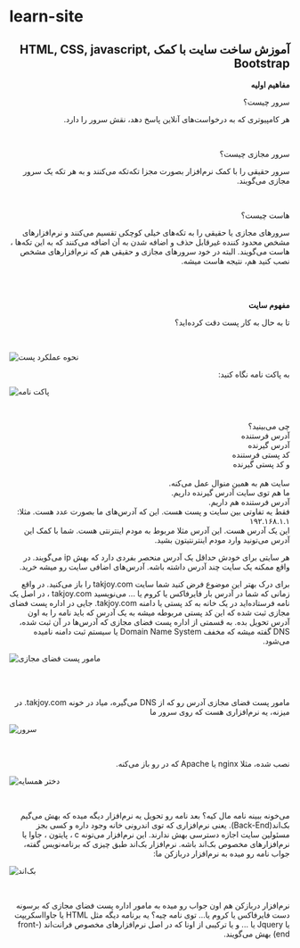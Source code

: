 # learn-site
<h2 align='right' dir='rtl'> آموزش ساخت سایت با کمک HTML, CSS, javascript, Bootstrap</h2>

**<p align='right' dir='rtl'>مفاهیم اولیه</p>**

<p align='right' dir='rtl'>  سرور چیست؟</p>
<p align='right' dir='rtl'>  هر کامپیوتری که به درخواست‌های آنلاین پاسخ دهد، نقش سرور را دارد.</p>
<br/>
<p align='right' dir='rtl'>  سرور مجازی چیست؟</p>
<p align='right' dir='rtl'> سرور حقیقی را با کمک نرم‌افزار  بصورت مجزا تکه‌تکه می‌کنند و به هر تکه یک سرور مجازی می‌گویند. </p>
<br/>
<p align='right' dir='rtl'>  هاست چیست؟</p>
<p align='right' dir='rtl'>  سرورهای مجازی یا حقیقی را به تکه‌های خیلی کوچکی تقسیم می‌کنند و نرم‌افزارهای مشخص محدود کننده غیرقابل حذف و اضافه شدن به آن اضافه می‌کنند که به این تکه‌ها ، هاست می‌گویند. البته  در خود سرورهای مجازی و حقیقی هم که نرم‌افزارهای مشخص نصب کنید هم، نتیجه هاست میشه.</p>
</br>
<br/>

**<p align='right' dir='rtl'>مفهوم سایت</p>**

<p align='right' dir='rtl'>تا به حال به کار پست دقت کرده‌اید؟ </p>
<br/>

![نحوه عملکرد پست](https://cdn.mashreghnews.ir/old/files/fa/news/1391/7/18/223039_135.gif) 


<p align='right' dir='rtl'>به پاکت نامه نگاه کنید:</p>


![پاکت نامه](http://rozup.ir/view/193419/%D8%B3%D8%A7%D8%B16.jpg)

<br/>
<p align='right' dir='rtl'>
چی می‌بینید؟
<br/>
آدرس فرستنده
<br/>
آدرس گیرنده
<br/>
کد پستی فرستنده
<br/>
و کد پستی گیرنده
<br/>
<br/>
سایت هم به همین منوال عمل می‌کنه.
<br/>
ما هم توی سایت آدرس گیرنده داریم.
<br/>
آدرس فرستنده هم داریم.
<br/>
فقط یه تفاوتی بین سایت و پست هست. این که آدرس‌های ما بصورت عدد هست. مثلا:
<br/>
۱۹۲.۱۶۸.۱.۱
<br/>
این یک آدرس هست. این آدرس مثلا مربوط به مودم اینترنتی هست. شما با کمک این آدرس می‌تونید وارد مودم اینترنتیتون بشید.


</p>
<p align='right' dir='rtl'>هر سایتی برای خودش حداقل یک آدرس منحصر بفردی دارد که بهش ip می‌گویند. در واقع ممکنه یک سایت چند آدرس داشته باشه.
آدرس‌های اضافی سایت رو میشه خرید.
</p>

<p align='right' dir='rtl'> برای درک بهتر این موضوع فرض کنید شما سایت takjoy.com را باز می‌کنید. در واقع زمانی که شما در آدرس بار فایرفاکس یا کروم یا ... می‌نویسید takjoy.com ، در اصل یک نامه فرستاده‌اید در یک خانه به کد پستی یا دامنه takjoy.com. جایی در اداره پست فضای مجازی ثبت شده که این کد پستی مربوطه میشه به یک آدرس که باید نامه را به اون آدرس تحویل بده. به قسمتی از اداره پست فضای مجازی که آدرس‌ها در آن ثبت شده، DNS گفته میشه که مخفف ‌Domain Name System یا سیستم ثبت دامنه نامیده می‌شود. 

</p>

![مامور پست فضای مجازی](https://carpalfleet.com/wp-content/uploads/2018/06/rsz_shutterstock_584392576-915x610.jpg)

<br/>
<br/>
<p align='right' dir='rtl'>مامور پست فضای مجازی آدرس رو که از ‌DNS می‌گیره،‌ میاد در خونه takjoy.com.
 در میزنه، یه نرم‌افزاری هست که روی سرور ما
</p>

![سرور](http://www.mega.pk/items_images/Dell+PowerEdge+R730+Rack+Server+Price+in+Pakistan%2C+Specifications%2C+Features%2C+Reviews_-_16991.jpg)

<br/>
<p align='right' dir='rtl'> نصب شده، مثلا nginx یا Apache که در رو باز می‌کنه.</p>


![دختر همسایه](http://sv.file-server.in/s3/Single/1393/Mehr/10/Ali%20MaGic%20MG%20-%20Dokhtare%20Hamsaye.jpg)

<br/>
<p align='right' dir='rtl'>  می‌خونه ببینه نامه مال کیه؟  بعد نامه رو تحویل یه نرم‌افزار دیگه میده که بهش می‌گیم بک‌اند(Back-End). یعنی نرم‌افزاری که توی اندرونی خانه وجود داره و کسی بجز مسئولین سایت اجازه دسترسی بهش ندارند. این نرم‌افزار می‌تونه ‌c ، پایتون ، جاوا یا نرم‌افزارهای مخصوص بک‌اند باشه. نرم‌افزار بک‌اند طبق چیزی که برنامه‌نویس گفته، جواب نامه رو میده به نرم‌افزار دربازکن ما:
</p>

![بک‌اند](http://www.pix2pix.org/my_unzip/123609155906.jpg)

<br/>
<p align='right' dir='rtl'> نرم‌افزار دربازکن هم اون جواب رو میده به مامور اداره پست فضای مجازی که برسونه دست فایرفاکس یا کروم یا... 
توی نامه چیه؟ یه برنامه دیگه مثل HTML یا جاوااسکریپت یا Jquery یا ... و یا ترکیبی  از اونا که در اصل نرم‌افزارهای مخصوص فرانت‌اند (front-end) بهش می‌گویند. 


</p>

